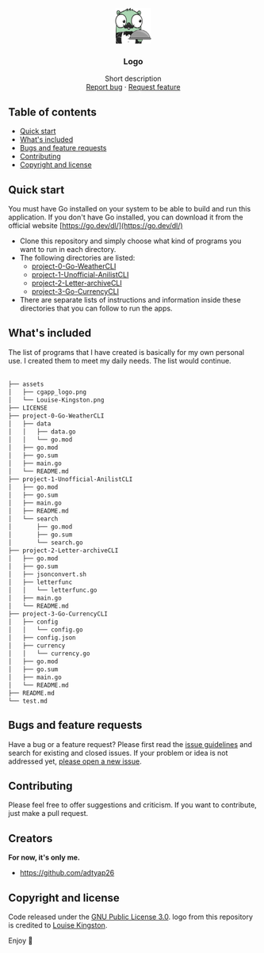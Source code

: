 <p align="center">
  <a href="https://github.com/adtyap26/Go-Command-Line-Interface-Project">
    <img src="https://github.com/adtyap26/Go-Command-Line-Interface-Project/blob/main/assets/Louise-Kingston.png" alt="Logo" width=72 height=72>
  </a>

  <h3 align="center">Logo</h3>

  <p align="center">
    Short description
    <br>
    <a href="https://github.com/adtyap26/Go-Command-Line-Interface-Project/issues/new">Report bug</a>
    ·
    <a href="https://github.com/adtyap26/Go-Command-Line-Interface-Project/issues/new">Request feature</a>
  </p>
</p>


## Table of contents

- [Quick start](#quick-start)
- [What's included](#whats-included)
- [Bugs and feature requests](#bugs-and-feature-requests)
- [Contributing](#contributing)
- [Copyright and license](#copyright-and-license)


## Quick start

You must have Go installed on your system to be able to build and run this application. If you don't have Go installed, you can download it from the official website [https://go.dev/dl/](https://go.dev/dl/)


- Clone this repository and simply choose what kind of programs you want to run in each directory.
- The following directories are listed:
  - [project-0-Go-WeatherCLI](https://github.com/adtyap26/Go-Command-Line-Interface-Project/tree/main/project-0-Go-WeatherCLI)
  - [project-1-Unofficial-AnilistCLI](https://github.com/adtyap26/Go-Command-Line-Interface-Project/tree/main/project-1-Unofficial-AnilistCLI)
  - [project-2-Letter-archiveCLI](https://github.com/adtyap26/Go-Command-Line-Interface-Project/tree/main/project-2-Letter-archiveCLI)
  - [project-3-Go-CurrencyCLI](https://github.com/adtyap26/Go-Command-Line-Interface-Project/tree/main/project-3-Go-CurrencyCLI)
- There are separate lists of instructions and information inside these directories that you can follow to run the apps. 

## What's included

The list of programs that I have created is basically for my own personal use. I created them to meet my daily needs. The list would continue.
 
```11 directories, 31 files

├── assets
│   ├── cgapp_logo.png
│   └── Louise-Kingston.png
├── LICENSE
├── project-0-Go-WeatherCLI
│   ├── data
│   │   ├── data.go
│   │   └── go.mod
│   ├── go.mod
│   ├── go.sum
│   ├── main.go
│   └── README.md
├── project-1-Unofficial-AnilistCLI
│   ├── go.mod
│   ├── go.sum
│   ├── main.go
│   ├── README.md
│   └── search
│       ├── go.mod
│       ├── go.sum
│       └── search.go
├── project-2-Letter-archiveCLI
│   ├── go.mod
│   ├── go.sum
│   ├── jsonconvert.sh
│   ├── letterfunc
│   │   └── letterfunc.go
│   ├── main.go
│   └── README.md
├── project-3-Go-CurrencyCLI
│   ├── config
│   │   └── config.go
│   ├── config.json
│   ├── currency
│   │   └── currency.go
│   ├── go.mod
│   ├── go.sum
│   ├── main.go
│   └── README.md
├── README.md
└── test.md

```

## Bugs and feature requests

Have a bug or a feature request? Please first read the [issue guidelines](https://reponame/blob/master/CONTRIBUTING.md) and search for existing and closed issues. If your problem or idea is not addressed yet, [please open a new issue](https://reponame/issues/new).

## Contributing

Please feel free to offer suggestions and criticism. If you want to contribute, just make a pull request.

## Creators

**For now, it's only me.**

- <https://github.com/adtyap26>


## Copyright and license

Code released under the [GNU Public License 3.0](https://github.com/adtyap26/Go-Command-Line-Interface-Project/blob/main/LICENSE).
logo from this repository is credited to [Louise Kingston](https://www.pngitem.com/userpic/7976/).

Enjoy :metal:
